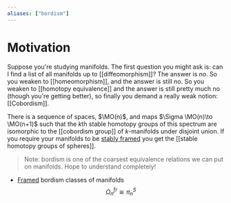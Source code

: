```yaml
---
aliases: ["bordism"]
---
```


# Motivation

Suppose you're studying manifolds. The first question you might ask is: can I find a list of all manifolds up to [[diffeomorphism]]? The answer is no. So you weaken to [[homeomorphism]], and the answer is still no. So you weaken to [[homotopy equivalence]] and the answer is still pretty much no (though you're getting better), so finally you demand a really weak notion: [[Cobordism]].

There is a sequence of spaces, $\MO(n)$, and maps $\Sigma \MO(n)\to \MO(n+1)$ such that the $k$th stable homotopy groups of this spectrum are isomorphic to the [[cobordism group]] of $k$-manifolds under disjoint union.  If you require your manifolds to be [stably framed](stable%20framing.md) you get the [[stable homotopy groups of spheres]].

> Note: bordism is one of the coarsest equivalence relations we can put on manifolds. Hope to understand completely!

- [Framed](framed.md) bordism classes of manifolds
$$
\Omega^{fr}_n \cong \pi_n^S
$$
